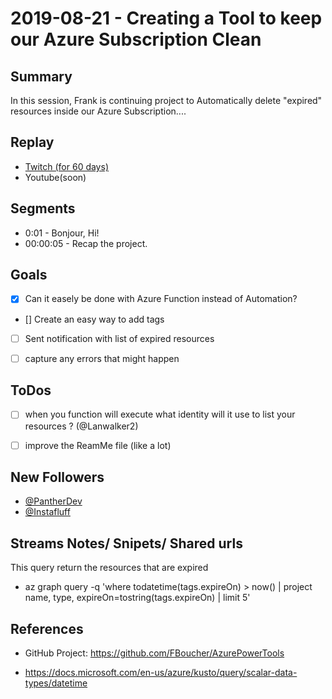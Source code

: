 
# 2019-08-21 - Creating a Tool to keep our Azure Subscription Clean

Summary
-------

In this session, Frank is continuing project to Automatically delete "expired" resources inside our Azure Subscription....

Replay
------

- [Twitch (for 60 days)](https://www.twitch.tv/videos/)
- Youtube(soon)


Segments
--------

- 0:01 - Bonjour, Hi!
- 00:00:05 - Recap the project.


Goals
-----

- [X] Can it easely be done with Azure Function instead of Automation?
- [\] Create an easy way to add tags
- [ ] Sent notification with list of expired resources
- [ ] capture any errors that might happen


ToDos
-----
- [ ] when you function will execute what identity will it use to list your resources ? (@Lanwalker2)
- [ ] improve the ReamMe file (like a lot)


New Followers
-------------

- [@PantherDev](https://www.twitch.tv/PantherDev)
- [@Instafluff](https://www.twitch.tv/Instafluff)



Streams Notes/ Snipets/ Shared urls
-----------------------------------

This query return the resources that are expired
- az graph query -q 'where todatetime(tags.expireOn) > now() | project name, type, expireOn=tostring(tags.expireOn) | limit 5'


References
----------

- GitHub Project: https://github.com/FBoucher/AzurePowerTools

- https://docs.microsoft.com/en-us/azure/kusto/query/scalar-data-types/datetime